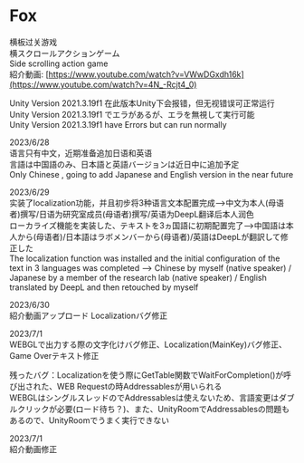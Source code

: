 # Fox

横板过关游戏  
横スクロールアクションゲーム  
Side scrolling action game  
紹介動画: [https://www.youtube.com/watch?v=VWwDGxdh16k](https://www.youtube.com/watch?v=4N_-Rcjt4_0)    

Unity Version 2021.3.19f1 在此版本Unity下会报错，但无视错误可正常运行  
Unity Version 2021.3.19f1 でエラがあるが、エラを無視して実行可能  
Unity Version 2021.3.19f1 have Errors but can run normally

2023/6/28  
语言只有中文，近期准备追加日语和英语  
言語は中国語のみ、日本語と英語バージョンは近日中に追加予定  
Only Chinese , going to add Japanese and English version in the near future  


2023/6/29  
实装了localization功能，并且初步将3种语言文本配置完成-->中文为本人(母语者)撰写/日语为研究室成员(母语者)撰写/英语为DeepL翻译后本人润色  
ローカライズ機能を実装した、テキストを3ヵ国語に初期配置完了-->中国語は本人から(母语者)/日本語はラボメンバーから(母语者)/英語はDeepLが翻訳して修正した  
The localization function was installed and the initial configuration of the text in 3 languages was completed --> Chinese by myself (native speaker) / Japanese by a member of the research lab (native speaker) / English translated by DeepL and then retouched by myself  

2023/6/30  
紹介動画アップロード
Localizationバグ修正  

2023/7/1  
WEBGLで出力する際の文字化けバグ修正、Localization(MainKey)バグ修正、Game Overテキスト修正  

残ったバグ：Localizationを使う際にGetTable関数でWaitForCompletion()が呼び出された、WEB Requestの時Addressablesが用いられる  
WEBGLはシングルスレッドのでAddressablesは使えないため、言語変更はダブルクリックが必要(ロード待ち？)、また、UnityRoomでAddressablesの問題もあるので、UnityRoomでうまく実行できない  

2023/7/1  
紹介動画修正  

